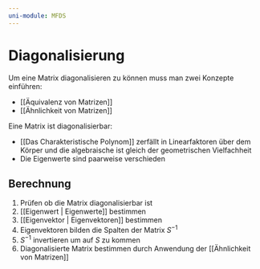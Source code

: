 ```yaml
---
uni-module: MFDS
---
```


# Diagonalisierung

Um eine Matrix diagonalisieren zu können muss man zwei Konzepte einführen:

- [[Äquivalenz von Matrizen]]
- [[Ähnlichkeit von Matrizen]]

Eine Matrix ist diagonalisierbar:

- [[Das Charakteristische Polynom]] zerfällt in Linearfaktoren über dem Körper und die algebraische ist gleich der geometrischen Vielfachheit
- Die Eigenwerte sind paarweise verschieden

## Berechnung

1. Prüfen ob die Matrix diagonalisierbar ist
2. [[Eigenwert | Eigenwerte]] bestimmen
3. [[Eigenvektor | Eigenvektoren]] bestimmen
4. Eigenvektoren bilden die Spalten der Matrix $S^{-1}$
5. $S^{-1}$ invertieren um auf $S$ zu kommen
6. Diagonalisierte Matrix bestimmen durch Anwendung der [[Ähnlichkeit von Matrizen]]
